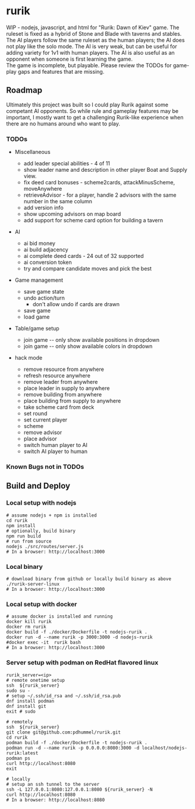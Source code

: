 # rurik
WIP - nodejs, javascript, 
and html for "Rurik: Dawn of Kiev" game.
The ruleset is fixed as a hybrid of Stone and Blade with taverns and stables.  
The AI players follow the same ruleset as the human players; the AI does not play like the solo mode. 
The AI is very weak, but can be useful for adding variety for 1v1 with human players.
The AI is also useful as an opponent when someone is first learning the game.  
The game is incomplete, but playable. Please review the TODOs for game-play gaps and features that are missing. 

## Roadmap
Ultimately this project was built so I could play Rurik against some competant AI opponents. So while rule and gameplay features may be important, I mostly want to get a challenging Rurik-like experience when there are no humans around who want to play.

### TODOs

* Miscellaneous
  * add leader special abilities - 4 of 11
  * show leader name and description in other player Boat and Supply view.
  * fix deed card bonuses - scheme2cards, attackMinusScheme, moveAnywhere
  * retrieveAdvisor - for a player, handle 2 advisors with the same number in the same column
  * add version info
  * show upcoming advisors on map board
  * add support for scheme card option for building a tavern

* AI
  * ai bid money
  * ai build adjacency
  * ai complete deed cards - 24 out of 32 supported
  * ai conversion token
  * try and compare candidate moves and pick the best

* Game management
  * save game state
  * undo action/turn
    * don't allow undo if cards are drawn
  * save game
  * load game

* Table/game setup
  * join game -- only show available positions in dropdown
  * join game -- only show available colors in dropdown  

* hack mode
  * remove resource from anywhere
  * refresh resource anywhere
  * remove leader from anywhere
  * place leader in supply to anywhere
  * remove building from anywhere
  * place building from supply to anywhere
  * take scheme card from deck
  * set round
  * set current player
  * scheme
  * remove advisor
  * place advisor
  * switch human player to AI
  * switch AI player to human

### Known Bugs not in TODOs


## Build and Deploy
### Local setup with nodejs
```
# assume nodejs + npm is installed
cd rurik
npm install
# optionally, build binary
npm run build
# run from source
nodejs ./src/routes/server.js
# In a browser: http://localhost:3000
```

### Local binary
```
# download binary from github or locally build binary as above
./rurik-server-linux
# In a browser: http://localhost:3000
```

### Local setup with docker
```
# assume docker is installed and running
docker kill rurik
docker rm rurik
docker build -f ./docker/Dockerfile -t nodejs-rurik .
docker run -d --name rurik -p 3000:3000 -d nodejs-rurik
#docker exec -it  rurik bash
# In a browser: http://localhost:3000
```


### Server setup with podman on RedHat flavored linux
```
rurik_server=<ip>
# remote onetime setup
ssh  ${rurik_server}
sudo su -
# setup ~/.ssh/id_rsa and ~/.ssh/id_rsa.pub
dnf install podman
dnf install git
exit # sudo

# remotely
ssh  ${rurik_server}
git clone git@github.com:pdhummel/rurik.git
cd rurik
podman build -f ./docker/Dockerfile -t nodejs-rurik .
podman run -d --name rurik -p 0.0.0.0:8080:3000 -d localhost/nodejs-rurik:latest
podman ps
curl http://localhost:8080
exit

# locally
# setup an ssh tunnel to the server
ssh -L 127.0.0.1:8080:127.0.0.1:8080 ${rurik_server} -N
curl http://localhost:8080
# In a browser: http://localhost:8080
```

